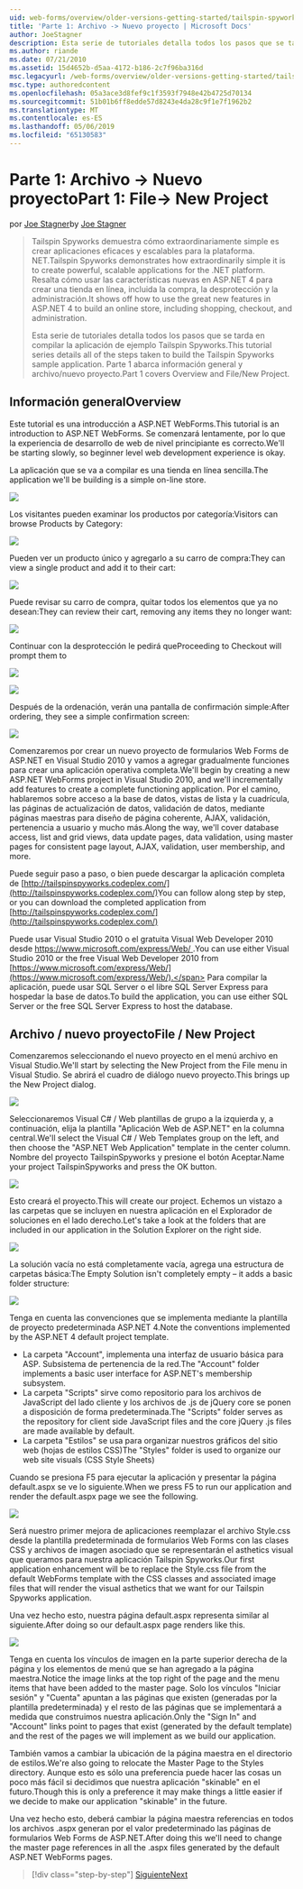```yaml
---
uid: web-forms/overview/older-versions-getting-started/tailspin-spyworks/tailspin-spyworks-part-1
title: 'Parte 1: Archivo -> Nuevo proyecto | Microsoft Docs'
author: JoeStagner
description: Esta serie de tutoriales detalla todos los pasos que se tarda en compilar la aplicación de ejemplo Tailspin Spyworks. Parte 1 abarca información general y archivo/nuevo proyecto.
ms.author: riande
ms.date: 07/21/2010
ms.assetid: 15d4652b-d5aa-4172-b186-2c7f96ba316d
msc.legacyurl: /web-forms/overview/older-versions-getting-started/tailspin-spyworks/tailspin-spyworks-part-1
msc.type: authoredcontent
ms.openlocfilehash: 05a3ace3d8fef9c1f3593f7948e42b4725d70134
ms.sourcegitcommit: 51b01b6ff8edde57d8243e4da28c9f1e7f1962b2
ms.translationtype: MT
ms.contentlocale: es-ES
ms.lasthandoff: 05/06/2019
ms.locfileid: "65130583"
---
```

# <a name="part-1-file--new-project"></a><span data-ttu-id="57edc-104">Parte 1: Archivo -> Nuevo proyecto</span><span class="sxs-lookup"><span data-stu-id="57edc-104">Part 1: File-> New Project</span></span>

<span data-ttu-id="57edc-105">por [Joe Stagner](https://github.com/JoeStagner)</span><span class="sxs-lookup"><span data-stu-id="57edc-105">by [Joe Stagner](https://github.com/JoeStagner)</span></span>

> <span data-ttu-id="57edc-106">Tailspin Spyworks demuestra cómo extraordinariamente simple es crear aplicaciones eficaces y escalables para la plataforma. NET.</span><span class="sxs-lookup"><span data-stu-id="57edc-106">Tailspin Spyworks demonstrates how extraordinarily simple it is to create powerful, scalable applications for the .NET platform.</span></span> <span data-ttu-id="57edc-107">Resalta cómo usar las características nuevas en ASP.NET 4 para crear una tienda en línea, incluida la compra, la desprotección y la administración.</span><span class="sxs-lookup"><span data-stu-id="57edc-107">It shows off how to use the great new features in ASP.NET 4 to build an online store, including shopping, checkout, and administration.</span></span>
> 
> <span data-ttu-id="57edc-108">Esta serie de tutoriales detalla todos los pasos que se tarda en compilar la aplicación de ejemplo Tailspin Spyworks.</span><span class="sxs-lookup"><span data-stu-id="57edc-108">This tutorial series details all of the steps taken to build the Tailspin Spyworks sample application.</span></span> <span data-ttu-id="57edc-109">Parte 1 abarca información general y archivo/nuevo proyecto.</span><span class="sxs-lookup"><span data-stu-id="57edc-109">Part 1 covers Overview and File/New Project.</span></span>

## <a id="_Toc260221666"></a>  <span data-ttu-id="57edc-110">Información general</span><span class="sxs-lookup"><span data-stu-id="57edc-110">Overview</span></span>

<span data-ttu-id="57edc-111">Este tutorial es una introducción a ASP.NET WebForms.</span><span class="sxs-lookup"><span data-stu-id="57edc-111">This tutorial is an introduction to ASP.NET WebForms.</span></span> <span data-ttu-id="57edc-112">Se comenzará lentamente, por lo que la experiencia de desarrollo de web de nivel principiante es correcto.</span><span class="sxs-lookup"><span data-stu-id="57edc-112">We'll be starting slowly, so beginner level web development experience is okay.</span></span>

<span data-ttu-id="57edc-113">La aplicación que se va a compilar es una tienda en línea sencilla.</span><span class="sxs-lookup"><span data-stu-id="57edc-113">The application we'll be building is a simple on-line store.</span></span>

![](tailspin-spyworks-part-1/_static/image1.jpg)

<span data-ttu-id="57edc-114">Los visitantes pueden examinar los productos por categoría:</span><span class="sxs-lookup"><span data-stu-id="57edc-114">Visitors can browse Products by Category:</span></span>

![](tailspin-spyworks-part-1/_static/image2.jpg)

<span data-ttu-id="57edc-115">Pueden ver un producto único y agregarlo a su carro de compra:</span><span class="sxs-lookup"><span data-stu-id="57edc-115">They can view a single product and add it to their cart:</span></span>

![](tailspin-spyworks-part-1/_static/image3.jpg)

<span data-ttu-id="57edc-116">Puede revisar su carro de compra, quitar todos los elementos que ya no desean:</span><span class="sxs-lookup"><span data-stu-id="57edc-116">They can review their cart, removing any items they no longer want:</span></span>

![](tailspin-spyworks-part-1/_static/image4.jpg)

<span data-ttu-id="57edc-117">Continuar con la desprotección le pedirá que</span><span class="sxs-lookup"><span data-stu-id="57edc-117">Proceeding to Checkout will prompt them to</span></span>

![](tailspin-spyworks-part-1/_static/image5.jpg)

![](tailspin-spyworks-part-1/_static/image6.jpg)

<span data-ttu-id="57edc-118">Después de la ordenación, verán una pantalla de confirmación simple:</span><span class="sxs-lookup"><span data-stu-id="57edc-118">After ordering, they see a simple confirmation screen:</span></span>

![](tailspin-spyworks-part-1/_static/image7.jpg)

<span data-ttu-id="57edc-119">Comenzaremos por crear un nuevo proyecto de formularios Web Forms de ASP.NET en Visual Studio 2010 y vamos a agregar gradualmente funciones para crear una aplicación operativa completa.</span><span class="sxs-lookup"><span data-stu-id="57edc-119">We'll begin by creating a new ASP.NET WebForms project in Visual Studio 2010, and we'll incrementally add features to create a complete functioning application.</span></span> <span data-ttu-id="57edc-120">Por el camino, hablaremos sobre acceso a la base de datos, vistas de lista y la cuadrícula, las páginas de actualización de datos, validación de datos, mediante páginas maestras para diseño de página coherente, AJAX, validación, pertenencia a usuario y mucho más.</span><span class="sxs-lookup"><span data-stu-id="57edc-120">Along the way, we'll cover database access, list and grid views, data update pages, data validation, using master pages for consistent page layout, AJAX, validation, user membership, and more.</span></span>

<span data-ttu-id="57edc-121">Puede seguir paso a paso, o bien puede descargar la aplicación completa de [http://tailspinspyworks.codeplex.com/](http://tailspinspyworks.codeplex.com/)</span><span class="sxs-lookup"><span data-stu-id="57edc-121">You can follow along step by step, or you can download the completed application from [http://tailspinspyworks.codeplex.com/](http://tailspinspyworks.codeplex.com/)</span></span>

<span data-ttu-id="57edc-122">Puede usar Visual Studio 2010 o el gratuita Visual Web Developer 2010 desde [ https://www.microsoft.com/express/Web/ ](https://www.microsoft.com/express/Web/).</span><span class="sxs-lookup"><span data-stu-id="57edc-122">You can use either Visual Studio 2010 or the free Visual Web Developer 2010 from [https://www.microsoft.com/express/Web/](https://www.microsoft.com/express/Web/).</span></span> <span data-ttu-id="57edc-123">Para compilar la aplicación, puede usar SQL Server o el libre SQL Server Express para hospedar la base de datos.</span><span class="sxs-lookup"><span data-stu-id="57edc-123">To build the application, you can use either SQL Server or the free SQL Server Express to host the database.</span></span>

## <a id="_Toc260221667"></a>  <span data-ttu-id="57edc-124">Archivo / nuevo proyecto</span><span class="sxs-lookup"><span data-stu-id="57edc-124">File / New Project</span></span>

<span data-ttu-id="57edc-125">Comenzaremos seleccionando el nuevo proyecto en el menú archivo en Visual Studio.</span><span class="sxs-lookup"><span data-stu-id="57edc-125">We'll start by selecting the New Project from the File menu in Visual Studio.</span></span> <span data-ttu-id="57edc-126">Se abrirá el cuadro de diálogo nuevo proyecto.</span><span class="sxs-lookup"><span data-stu-id="57edc-126">This brings up the New Project dialog.</span></span>

![](tailspin-spyworks-part-1/_static/image8.jpg)

<span data-ttu-id="57edc-127">Seleccionaremos Visual C# / Web plantillas de grupo a la izquierda y, a continuación, elija la plantilla "Aplicación Web de ASP.NET" en la columna central.</span><span class="sxs-lookup"><span data-stu-id="57edc-127">We'll select the Visual C# / Web Templates group on the left, and then choose the "ASP.NET Web Application" template in the center column.</span></span> <span data-ttu-id="57edc-128">Nombre del proyecto TailspinSpyworks y presione el botón Aceptar.</span><span class="sxs-lookup"><span data-stu-id="57edc-128">Name your project TailspinSpyworks and press the OK button.</span></span>

![](tailspin-spyworks-part-1/_static/image9.jpg)

<span data-ttu-id="57edc-129">Esto creará el proyecto.</span><span class="sxs-lookup"><span data-stu-id="57edc-129">This will create our project.</span></span> <span data-ttu-id="57edc-130">Echemos un vistazo a las carpetas que se incluyen en nuestra aplicación en el Explorador de soluciones en el lado derecho.</span><span class="sxs-lookup"><span data-stu-id="57edc-130">Let's take a look at the folders that are included in our application in the Solution Explorer on the right side.</span></span>

![](tailspin-spyworks-part-1/_static/image10.jpg)

<span data-ttu-id="57edc-131">La solución vacía no está completamente vacía, agrega una estructura de carpetas básica:</span><span class="sxs-lookup"><span data-stu-id="57edc-131">The Empty Solution isn't completely empty – it adds a basic folder structure:</span></span>

![](tailspin-spyworks-part-1/_static/image1.png)

<span data-ttu-id="57edc-132">Tenga en cuenta las convenciones que se implementa mediante la plantilla de proyecto predeterminada ASP.NET 4.</span><span class="sxs-lookup"><span data-stu-id="57edc-132">Note the conventions implemented by the ASP.NET 4 default project template.</span></span>

- <span data-ttu-id="57edc-133">La carpeta "Account", implementa una interfaz de usuario básica para ASP. Subsistema de pertenencia de la red.</span><span class="sxs-lookup"><span data-stu-id="57edc-133">The "Account" folder implements a basic user interface for ASP.NET's membership subsystem.</span></span>
- <span data-ttu-id="57edc-134">La carpeta "Scripts" sirve como repositorio para los archivos de JavaScript del lado cliente y los archivos de .js de jQuery core se ponen a disposición de forma predeterminada.</span><span class="sxs-lookup"><span data-stu-id="57edc-134">The "Scripts" folder serves as the repository for client side JavaScript files and the core jQuery .js files are made available by default.</span></span>
- <span data-ttu-id="57edc-135">La carpeta "Estilos" se usa para organizar nuestros gráficos del sitio web (hojas de estilos CSS)</span><span class="sxs-lookup"><span data-stu-id="57edc-135">The "Styles" folder is used to organize our web site visuals (CSS Style Sheets)</span></span>

<span data-ttu-id="57edc-136">Cuando se presiona F5 para ejecutar la aplicación y presentar la página default.aspx se ve lo siguiente.</span><span class="sxs-lookup"><span data-stu-id="57edc-136">When we press F5 to run our application and render the default.aspx page we see the following.</span></span>

![](tailspin-spyworks-part-1/_static/image11.jpg)

<span data-ttu-id="57edc-137">Será nuestro primer mejora de aplicaciones reemplazar el archivo Style.css desde la plantilla predeterminada de formularios Web Forms con las clases CSS y archivos de imagen asociado que se representarán el asthetics visual que queramos para nuestra aplicación Tailspin Spyworks.</span><span class="sxs-lookup"><span data-stu-id="57edc-137">Our first application enhancement will be to replace the Style.css file from the default WebForms template with the CSS classes and associated image files that will render the visual asthetics that we want for our Tailspin Spyworks application.</span></span>

<span data-ttu-id="57edc-138">Una vez hecho esto, nuestra página default.aspx representa similar al siguiente.</span><span class="sxs-lookup"><span data-stu-id="57edc-138">After doing so our default.aspx page renders like this.</span></span>

![](tailspin-spyworks-part-1/_static/image12.jpg)

<span data-ttu-id="57edc-139">Tenga en cuenta los vínculos de imagen en la parte superior derecha de la página y los elementos de menú que se han agregado a la página maestra.</span><span class="sxs-lookup"><span data-stu-id="57edc-139">Notice the image links at the top right of the page and the menu items that have been added to the master page.</span></span> <span data-ttu-id="57edc-140">Solo los vínculos "Iniciar sesión" y "Cuenta" apuntan a las páginas que existen (generadas por la plantilla predeterminada) y el resto de las páginas que se implementará a medida que construimos nuestra aplicación.</span><span class="sxs-lookup"><span data-stu-id="57edc-140">Only the "Sign In" and "Account" links point to pages that exist (generated by the default template) and the rest of the pages we will implement as we build our application.</span></span>

<span data-ttu-id="57edc-141">También vamos a cambiar la ubicación de la página maestra en el directorio de estilos.</span><span class="sxs-lookup"><span data-stu-id="57edc-141">We're also going to relocate the Master Page to the Styles directory.</span></span> <span data-ttu-id="57edc-142">Aunque esto es sólo una preferencia puede hacer las cosas un poco más fácil si decidimos que nuestra aplicación "skinable" en el futuro.</span><span class="sxs-lookup"><span data-stu-id="57edc-142">Though this is only a preference it may make things a little easier if we decide to make our application "skinable" in the future.</span></span>

<span data-ttu-id="57edc-143">Una vez hecho esto, deberá cambiar la página maestra referencias en todos los archivos .aspx generan por el valor predeterminado las páginas de formularios Web Forms de ASP.NET.</span><span class="sxs-lookup"><span data-stu-id="57edc-143">After doing this we'll need to change the master page references in all the .aspx files generated by the default ASP.NET WebForms pages.</span></span>

> [!div class="step-by-step"]
> [<span data-ttu-id="57edc-144">Siguiente</span><span class="sxs-lookup"><span data-stu-id="57edc-144">Next</span></span>](tailspin-spyworks-part-2.md)

